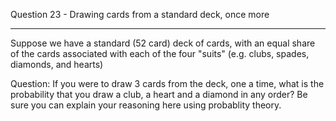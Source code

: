 Question 23 - Drawing cards from a standard deck, once more
________________________________________
Suppose we have a standard (52 card) deck of cards, with an equal share of the cards associated with each of the four "suits" 
(e.g. clubs, spades, diamonds, and hearts)

Question: If you were to draw 3 cards from the deck, one a time, what is the probability that 
you draw a club, a heart and a diamond in any order? Be sure you can explain your reasoning here using probablity theory.
